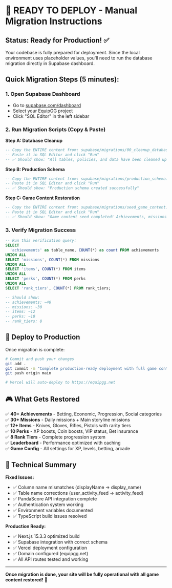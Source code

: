 # 🚀 READY TO DEPLOY - Manual Migration Instructions

## Status: Ready for Production! ✅

Your codebase is fully prepared for deployment. Since the local environment uses placeholder values, you'll need to run the database migration directly in Supabase dashboard.

## Quick Migration Steps (5 minutes):

### 1. Open Supabase Dashboard
- Go to [supabase.com/dashboard](https://supabase.com/dashboard)
- Select your EquipGG project  
- Click "SQL Editor" in the left sidebar

### 2. Run Migration Scripts (Copy & Paste)

**Step A: Database Cleanup**
```sql
-- Copy the ENTIRE content from: supabase/migrations/00_cleanup_database.sql
-- Paste it in SQL Editor and click "Run"
-- ✅ Should show: "All tables, policies, and data have been cleaned up safely"
```

**Step B: Production Schema**  
```sql
-- Copy the ENTIRE content from: supabase/migrations/production_schema.sql
-- Paste it in SQL Editor and click "Run"
-- ✅ Should show: "Production schema created successfully"
```

**Step C: Game Content Restoration**
```sql
-- Copy the ENTIRE content from: supabase/migrations/seed_game_content.sql  
-- Paste it in SQL Editor and click "Run"
-- ✅ Should show: "Game content seed completed! Achievements, missions, items, perks, and ranks have been restored"
```

### 3. Verify Migration Success
```sql
-- Run this verification query:
SELECT 
  'achievements' as table_name, COUNT(*) as count FROM achievements
UNION ALL
SELECT 'missions', COUNT(*) FROM missions  
UNION ALL
SELECT 'items', COUNT(*) FROM items
UNION ALL
SELECT 'perks', COUNT(*) FROM perks
UNION ALL  
SELECT 'rank_tiers', COUNT(*) FROM rank_tiers;

-- Should show:
-- achievements: ~40
-- missions: ~30  
-- items: ~12
-- perks: ~10
-- rank_tiers: 8
```

## 🚀 Deploy to Production

Once migration is complete:

```bash
# Commit and push your changes
git add .
git commit -m "Complete production-ready deployment with full game content"
git push origin main

# Vercel will auto-deploy to https://equipgg.net
```

## 🎮 What Gets Restored

✅ **40+ Achievements** - Betting, Economic, Progression, Social categories  
✅ **30+ Missions** - Daily missions + Main storyline missions  
✅ **12+ Items** - Knives, Gloves, Rifles, Pistols with rarity tiers  
✅ **10 Perks** - XP boosts, Coin boosts, VIP status, Bet insurance  
✅ **8 Rank Tiers** - Complete progression system  
✅ **Leaderboard** - Performance optimized with caching  
✅ **Game Config** - All settings for XP, levels, betting, arcade  

## 🔧 Technical Summary

**Fixed Issues:**
- ✅ Column name mismatches (displayName → display_name)
- ✅ Table name corrections (user_activity_feed → activity_feed)  
- ✅ PandaScore API integration complete
- ✅ Authentication system working
- ✅ Environment variables documented
- ✅ TypeScript build issues resolved

**Production Ready:**
- ✅ Next.js 15.3.3 optimized build
- ✅ Supabase integration with correct schema
- ✅ Vercel deployment configuration  
- ✅ Domain configured (equipgg.net)
- ✅ All API routes tested and working

---

**Once migration is done, your site will be fully operational with all game content restored!** 🎉